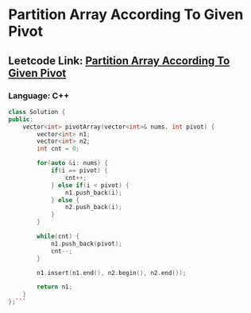 # Partition Array According To Given Pivot

## Leetcode Link: [Partition Array According To Given Pivot](https://leetcode.com/problems/partition-array-according-to-given-pivot/)
### Language: C++

```cpp
class Solution {
public:
    vector<int> pivotArray(vector<int>& nums, int pivot) {
        vector<int> n1;
        vector<int> n2;
        int cnt = 0;

        for(auto &i: nums) {
            if(i == pivot) {
                cnt++;
            } else if(i < pivot) {
                n1.push_back(i);
            } else {
                n2.push_back(i);
            }
        }

        while(cnt) {
            n1.push_back(pivot);
            cnt--;
        }

        n1.insert(n1.end(), n2.begin(), n2.end());

        return n1;
    }
};```



